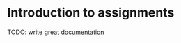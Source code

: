 # Introduction to assignments

TODO: write [great documentation](http://jacobian.org/writing/what-to-write/)


